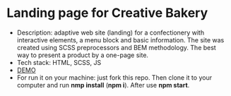 # Landing page for Creative Bakery
- Description: adaptive web site (landing) for a confectionery with interactive elements, a menu block and basic information. The site was created using SCSS preprocessors and BEM methodology. The best way to present a product by a one-page site.
- Tech stack: HTML, SCSS, JS
- [DEMO](https://dm-sheremetiev.github.io/creative-bakery-landing/)
- For run it on your machine: just fork this repo. Then clone it to your computer and run **nmp install** (**npm i**). After use **npm start**.
